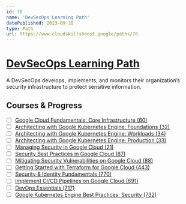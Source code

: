 ```yaml
---
id: 76
name: 'DevSecOps Learning Path'
datePublished: 2023-09-18
type: Path
url: https://www.cloudskillsboost.google/paths/76
---
```


# [DevSecOps Learning Path](https://www.cloudskillsboost.google/paths/76)

A DevSecOps develops, implements, and monitors their organization’s security infrastructure to protect sensitive information.

## Courses & Progress

- [ ] [Google Cloud Fundamentals: Core Infrastructure (60)](../courses/Google-Cloud-Fundamentals-Core-Infrastructure.md)
- [ ] [Architecting with Google Kubernetes Engine: Foundations (32)](../courses/Architecting-with-Google-Kubernetes-Engine-Foundations.md)
- [ ] [Architecting with Google Kubernetes Engine: Workloads (34)](../courses/Architecting-with-Google-Kubernetes-Engine-Workloads.md)
- [ ] [Architecting with Google Kubernetes Engine: Production (33)](../courses/Architecting-with-Google-Kubernetes-Engine-Production.md)
- [ ] [Managing Security in Google Cloud (21)](../courses/Managing-Security-in-Google-Cloud.md)
- [ ] [Security Best Practices in Google Cloud (87)](../courses/Security-Best-Practices-in-Google-Cloud.md)
- [ ] [Mitigating Security Vulnerabilities on Google Cloud (88)](../courses/Mitigating-Security-Vulnerabilities-on-Google-Cloud.md)
- [ ] [Getting Started with Terraform for Google Cloud (443)](../courses/Getting-Started-with-Terraform-for-Google-Cloud.md)
- [ ] [Security & Identity Fundamentals (770)](../courses/Security-&-Identity-Fundamentals.md)
- [ ] [Implement CI/CD Pipelines on Google Cloud (691)](../courses/Implement-CI-CD-Pipelines-on-Google-Cloud.md)
- [ ] [DevOps Essentials (717)](../courses/DevOps-Essentials.md)
- [ ] [Google Kubernetes Engine Best Practices: Security (732)](../courses/Google-Kubernetes-Engine-Best-Practices-Security.md)
